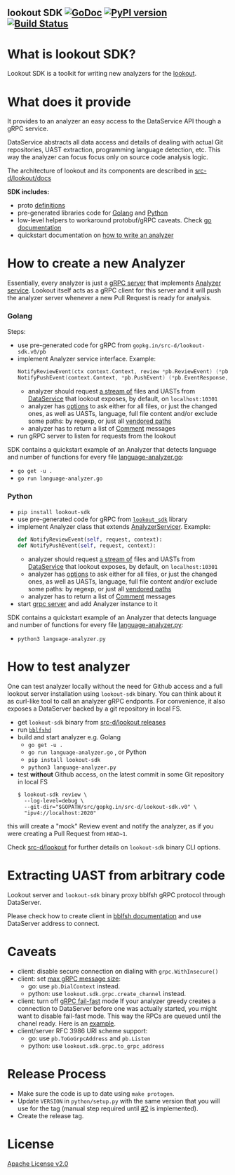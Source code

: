 lookout SDK [![GoDoc](https://godoc.org/gopkg.in/src-d/lookout-sdk.v0?status.svg)](https://godoc.org/gopkg.in/src-d/lookout-sdk.v0/pb) [![PyPI version](https://badge.fury.io/py/lookout-sdk.svg)](https://pypi.org/project/lookout-sdk/) [![Build Status](https://travis-ci.org/src-d/lookout-sdk.svg)](https://travis-ci.org/src-d/lookout-sdk)
-----------

What is lookout SDK?
===================
Lookout SDK is a toolkit for writing new analyzers for the [lookout](https://github.com/src-d/lookout/).


What does it provide
====================
It provides to an analyzer an easy access to the DataService API though a gRPC service.

DataService abstracts all data access and details of dealing with actual Git repositories, UAST extraction, programming language detection, etc. This way the analyzer can focus focus only on source code analysis logic.

The architecture of lookout and its components are described in [src-d/lookout/docs](https://github.com/src-d/lookout/tree/master/docs#lookout)

**SDK includes:**
 - proto [definitions](./proto)
 - pre-generated libraries code for [Golang](./pb) and [Python](./python)
 - low-level helpers to workaround protobuf/gRPC caveats. Check [go documentation](https://godoc.org/gopkg.in/src-d/lookout-sdk.v0/pb)
 - quickstart documentation on [how to write an analyzer](#how-to-create-a-new-analyzer)


How to create a new Analyzer
============================

Essentially, every analyzer is just a [gRPC server](https://grpc.io/docs/guides/#overview) that implements [Analyzer service](./proto/lookout/sdk/service_analyzer.proto#L30). Lookout itself acts as a gRPC client for this server and it will push the analyzer server whenever a new  Pull Request is ready for analysis.

### Golang
Steps:
 - use pre-generated code for gRPC from `gopkg.in/src-d/lookout-sdk.v0/pb`
 - implement Analyzer service interface. Example:
   ```go
   NotifyReviewEvent(ctx context.Context, review *pb.ReviewEvent) (*pb.EventResponse, error)
   NotifyPushEvent(context.Context, *pb.PushEvent) (*pb.EventResponse, error)
   ```
   - analyzer should request [a stream of](https://grpc.io/docs/tutorials/basic/go.html#server-side-streaming-rpc-1) files and UASTs from [DataService](./proto/lookout/sdk/service_data.proto#L27) that lookout exposes, by default, on `localhost:10301`
   - analyzer has [options](./proto/lookout/sdk/service_data.proto#L61) to ask either for all files, or just the changed ones, as well as UASTs, language, full file content and/or exclude some paths: by regexp, or just all [vendored paths](https://github.com/github/linguist/blob/master/lib/linguist/vendor.yml)
   - analyzer has to return a list of [Comment](./proto/lookout/sdk/service_analyzer.proto#L42) messages
 - run gRPC server to listen for requests from the lookout

 SDK contains a quickstart example of an Analyzer that detects language and number of functions for every file [language-analyzer.go](./language-analyzer.go):
  - `go get -u .`
  - `go run language-analyzer.go`


### Python

 - `pip install lookout-sdk`
 - use pre-generated code for gRPC from [`lookout_sdk`](https://pypi.org/project/lookout-sdk/) library
 - implement Analyzer class that extends [AnalyzerServicer](./python/lookout/sdk/service_analyzer_pb2_grpc.py#34). Example:
   ```python
   def NotifyReviewEvent(self, request, context):
   def NotifyPushEvent(self, request, context):
   ```
   - analyzer should request [a stream of](https://grpc.io/docs/tutorials/basic/python.html#response-streaming-rpc) files and UASTs from [DataService](./proto/lookout/sdk/service_data.proto#L27) that lookout exposes, by default, on `localhost:10301`
   - analyzer has [options](./proto/lookout/sdk/service_data.proto#L61) to ask either for all files, or just the changed ones, as well as UASTs, language, full file content and/or exclude some paths: by regexp, or just all [vendored paths](https://github.com/github/linguist/blob/master/lib/linguist/vendor.yml)
   - analyzer has to return a list of [Comment](./proto/lookout/sdk/service_analyzer.proto#L42) messages
 - start [grpc server](https://grpc.io/docs/tutorials/basic/python.html#starting-the-server) and add Analyzer instance to it

SDK contains a quickstart example of an Analyzer that detects language and number of functions for every file [language-analyzer.py](./language-analyzer.py):
 - `python3 language-analyzer.py`


How to test analyzer
====================
One can test analyzer locally without the need for Github access and a full lookout server installation using `lookout-sdk` binary. You can think about it as curl-like tool to call an analyzer gRPC endponts. For convenience, it also exposes a DataServer backed by a git repository in local FS.

 - get `lookout-sdk` binary from [src-d/lookout releases](https://github.com/src-d/lookout/releases)
 - run [`bblfshd`](https://doc.bblf.sh/using-babelfish/getting-started.html)
 - build and start analyzer e.g. Golang
   - `go get -u .`
   - `go run language-analyzer.go` ,
   or Python
   - `pip install lookout-sdk`
   - `python3 language-analyzer.py`
 - test **without** Github access, on the latest commit in some Git repository in local FS
   ```
   $ lookout-sdk review \
     --log-level=debug \
     --git-dir="$GOPATH/src/gopkg.in/src-d/lookout-sdk.v0" \
     "ipv4://localhost:2020"
   ```

this will create a "mock" Review event and notify the analyzer, as if you were creating a Pull Request from `HEAD~1`.

Check [src-d/lookout](https://github.com/src-d/lookout/tree/master/sdk#lookout-sdk-commands) for further details on `lookout-sdk` binary CLI options.


Extracting UAST from arbitrary code
===================================

Lookout server and `lookout-sdk` binary proxy bblfsh gRPC protocol through DataServer.

Please check how to create client in [bblfsh documentation](https://docs.sourced.tech/babelfish) and use DataServer address to connect.


Caveats
========
 - client: disable secure connection on dialing with `grpc.WithInsecure()`
 - client: set [max gRPC message size](https://github.com/grpc/grpc/issues/7927):
    - go: use `pb.DialContext` instead.
    - python: use `lookout.sdk.grpc.create_channel` instead.
 - client: turn off [gRPC fail-fast](https://github.com/grpc/grpc/blob/master/doc/wait-for-ready.md) mode
   If your analyzer greedy creates a connection to DataServer before one was actually started, you might want to disable fail-fast mode. This way the RPCs are queued until the chanel ready. Here is an [example](https://github.com/src-d/lookout-gometalint-analyzer/blob/7b4b37fb3109299516fbb43017934d131784f49f/cmd/gometalint-analyzer/main.go#L66).
  - client/server RFC 3986 URI scheme support:
    - go: use `pb.ToGoGrpcAddress` and `pb.Listen`
    - python: use `lookout.sdk.grpc.to_grpc_address`

Release Process
=================
 - Make sure the code is up to date using `make protogen`.
 - Update `VERSION` in `python/setup.py` with the same version that you will use for the tag (manual step required until [#2](https://github.com/src-d/lookout-sdk/issues/2) is implemented).
 - Create the release tag.

 # License
[Apache License v2.0](./LICENSE)
